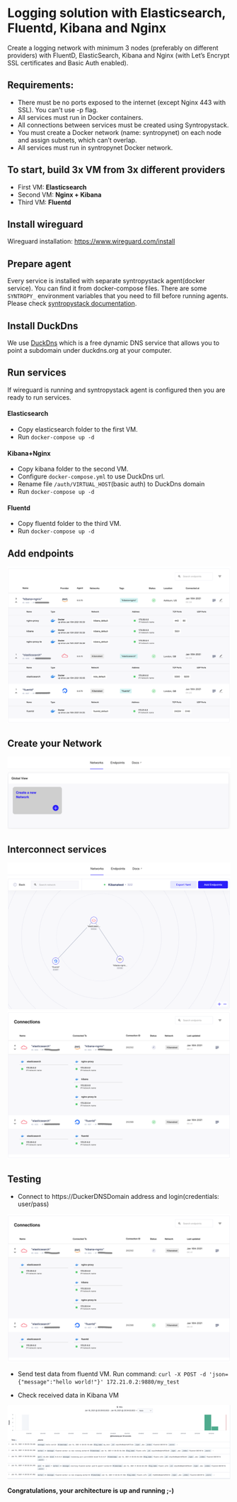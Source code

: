 # Logging solution with Elasticsearch, Fluentd, Kibana and Nginx

Create a logging network with minimum 3 nodes (preferably on different providers) with FluentD, ElasticSearch, Kibana and Nginx (with Let’s Encrypt SSL certificates and Basic Auth enabled).

## Requirements:

- There must be no ports exposed to the internet (except Nginx 443 with SSL). You can't use -p flag.
- All services must run in Docker containers.
- All connections between services must be created using Syntropystack.
- You must create a Docker network (name: syntropynet) on each node and assign subnets, which can’t overlap.
- All services must run in syntropynet Docker network.

## To start, build 3x VM from 3x different providers

- First VM:   __Elasticsearch__
- Second VM:  __Nginx + Kibana__
- Third VM:   __Fluentd__

## Install wireguard

Wireguard installation: https://www.wireguard.com/install

## Prepare agent

Every service is installed with separate syntropystack agent(docker service). You can find it from docker-compose files. There are some `SYNTROPY_` environment variables that you need to fill before running agents.
Please check [syntropystack documentation](https://docs.syntropystack.com/docs).

## Install DuckDns

We use [DuckDns](https://duckdns.org) which is a free dynamic DNS service that allows you to point a subdomain under duckdns.org at your computer.

## Run services

If wireguard is running and syntropystack agent is configured then you are ready to run services.

#### Elasticsearch

* Copy elasticsearch folder to the first VM.
* Run `docker-compose up -d`

#### Kibana+Nginx

* Copy kibana folder to the second VM. 
* Configure `docker-compose.yml` to use DuckDns url. 
* Rename file `/auth/VIRTUAL_HOST`(basic auth) to DuckDns domain
* Run `docker-compose up -d`

#### Fluentd

* Copy fluentd folder to the third VM.
* Run `docker-compose up -d`

## Add endpoints

![add-endpoints](images/add_endpoints.png)

## Create your Network

![create-network](images/create_network.png)


## Interconnect services

![interconnect](images/inter_connect1.png)
![interconnect](images/inter_connect2.png)


## Testing

- Connect to https://DuckerDNSDomain address and login(credentials: user/pass)

![interconnect](images/inter_connect2.png)

- Send test data from fluentd VM. Run command: `curl -X POST -d 'json={"message":"hello world!"}' 172.21.0.2:9880/my_test`

- Check received data in Kibana VM

![interconnect](images/testing.png)

__Congratulations, your architecture is up and running ;-)__

